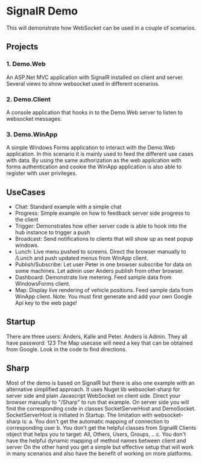 # SignalR Demo

This will demonstrate how WebSocket can be used in a couple of scenarios.

## Projects
### 1. Demo.Web
An ASP.Net MVC application with SignalR installed on client and server.
Several views to show websocket used in different scenarios.

### 2. Demo.Client
A console application that hooks in to the Demo.Web server to listen to websocket messages.

### 3. Demo.WinApp
A simple Windows Forms application to interact with the Demo.Web application.
In this scenario it is mainly used to feed the different use cases with data.
By using the same authorization as the web application with forms authentication and cookie the WinApp application is also able to register with user privileges.

## UseCases
- Chat: Standard example with a simple chat
- Progress: Simple example on how to feedback server side progress to the client
- Trigger: Demonstrates how other server code is able to hook into the hub instance to trigger a push
- Broadcast: Send notifications to clients that will show up as neat popup windows.
- Lunch: Live menu pushed to screens. Direct the browser manually to /Lunch and push updated menus from WinApp client.
- Publish/Subscribe: Let user Peter in one browser subscribe for data on some machines. Let admin user Anders publish from other browser.
- Dashboard: Demonstrate live metering. Feed sample data from WindowsForms client.
- Map: Display live rendering of vehicle positions. Feed sample data from WinApp client. Note: You must first generate and add your own Google Api key to the web page!

## Startup
There are three users: Anders, Kalle and Peter. Anders is Admin. They all have password: 123
The Map usecase will need a key that can be obtained from Google. Look in the code to find directions.

## Sharp
Most of the demo is based on SignalR but there is also one example with an alternative simplified approach.
It uses Nuget lib websocket-sharp for server side and plain Javascript WebSocket on client side.
Direct your browser manually to "/Sharp" to run that example.
On server side you will find the corresponding code in classes SocketServerHost and DemoSocket. SocketServerHost is initiated in Startup.
The limitation with websocket-sharp is:
a. You don't get the automatic mapping of connection to corresponding user
b. You don't get the helpful classes from SignalR Clients object that helps you to target: All, Others, Users, Groups, ..
c. You don't have the helpful dynamic mapping of method names between client and server
On the other hand you get a simple but effective setup that will work in many scenarios and also have the benefit of working on more platforms.
